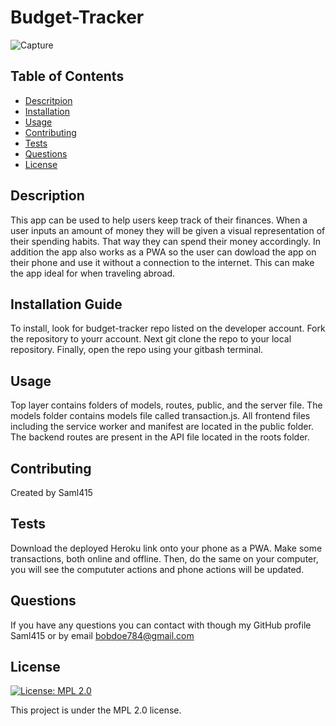 
# Budget-Tracker
![Capture](https://user-images.githubusercontent.com/81829274/129492416-928f95ee-dd05-431c-8ebe-6c5ee1851054.PNG)
## Table of Contents

- [Descritpion](#description)
- [Installation](#installation)
- [Usage](#usage)
- [Contributing](#contributing)
- [Tests](#tests)
- [Questions](#questions)
- [License](#license)

## Description

This app can be used to help users keep track of their finances. When a user inputs an amount of money they will be given a visual representation of their spending habits. That way they can spend their money accordingly. In addition the app also works as a PWA so the user can dowload the app on their phone and use it without a connection to the internet. This can make the app ideal for when traveling abroad.

## Installation Guide

To install, look for budget-tracker repo listed on the developer account. Fork the repository to yourr account. Next git clone the repo to your local repository. Finally, open the repo using your gitbash terminal.

## Usage

Top layer contains folders of models, routes, public, and the server file. The models folder contains models file called transaction.js. All frontend files including the service worker and manifest are located in the public folder. The backend routes are present in the API file located in the roots folder.

## Contributing

Created by Saml415

## Tests

Download the deployed Heroku link onto your phone as a PWA. Make some transactions, both online and offline. Then, do the same on your computer, you will see the compututer actions and phone actions will be updated.

## Questions

If you have any questions you can contact with though my GitHub profile Saml415 or by email bobdoe784@gmail.com

## License

[![License: MPL 2.0](https://img.shields.io/badge/License-MPL%202.0-brightgreen.svg)](https://opensource.org/licenses/MPL-2.0)

This project is under the MPL 2.0 license.
